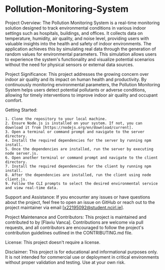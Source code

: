 # Pollution-Monitoring-System

Project Overview:
    The Pollution Monitoring System is a real-time monitoring solution designed to track environmental conditions in various indoor settings such as hospitals, buildings, and offices. It collects data on temperature, humidity, air quality, and noise level, providing users with valuable insights into the health and safety of indoor environments. The application achieves this by simulating real data through the generation of random values for environmental parameters. This simulation allows users to experience the system's functionality and visualize potential scenarios without the need for physical sensors or external data sources.

Project Significance:
    This project addresses the growing concern over indoor air quality and its impact on human health and productivity. By continuously monitoring environmental parameters, the Pollution Monitoring System helps users detect potential pollutants or adverse conditions, allowing for timely interventions to improve indoor air quality and occupant comfort.

Getting Started:

    1. Clone the repository to your local machine.
    2. Ensure Node.js is installed on your system. If not, you can download it from [https://nodejs.org/en/download/current].
    3. Open a terminal or command prompt and navigate to the server directory.
    4. Install the required dependencies for the server by running npm install.
    5. Once the dependencies are installed, run the server by executing node server.js.
    6. Open another terminal or command prompt and navigate to the client directory.
    7. Install the required dependencies for the client by running npm install.
    8. After the dependencies are installed, run the client using node client.js.
    9. Follow the CLI prompts to select the desired environmental service and view real-time data.

Support and Assistance:
    If you encounter any issues or have questions about the project, feel free to open an issue on GitHub or reach out to the project maintainer via email [x22195092@student.ncirl.ie].

Project Maintenance and Contributors:
    This project is maintained and contributed to by [Flaviu Vanca]. Contributions are welcome via pull requests, and all contributors are encouraged to follow the project's contribution guidelines outlined in the CONTRIBUTING.md file.

License:
    This project doesn't require a license.

Disclaimer:
    This project is for educational and informational purposes only. It is not intended for commercial use or deployment in critical environments without proper validation and testing. Use at your own risk.